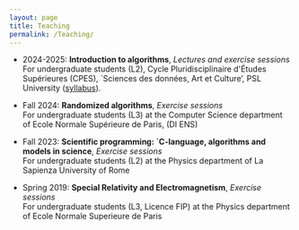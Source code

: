 ```yaml
---
layout: page
title: Teaching
permalink: /Teaching/
---
```


*	2024-2025: **Introduction to algorithms**, _Lectures and exercise sessions_  
	For undergraduate students (L2), Cycle Pluridisciplinaire d'Études Supérieures (CPES), `Sciences des données, Art et Culture’, PSL University  ([syllabus](https://static.psl.eu/sites/default/files/2024-10/Syllabus_CPES_Sciences%20des%20donn%C3%A9es%2C%20arts%20et%20cultures_VF_0.pdf)).

* Fall 2024: **Randomized algorithms**, _Exercise sessions_  
	For undergraduate students (L3) at the Computer Science department of Ecole Normale Supérieure de Paris, (DI ENS)
	
* Fall 2023: **Scientific programming: `C-language, algorithms and models in science**, _Exercise sessions_  
	For undergraduate students (L2) at the Physics department of La Sapienza University of Rome 
	
* Spring 2019: **Special Relativity and Electromagnetism**, _Exercise sessions_  
	For undergraduate students (L3, Licence FIP) at the Physics department of Ecole Normale Superieure de Paris
